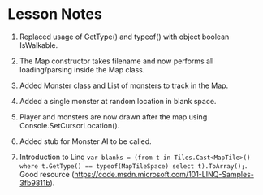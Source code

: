 # Lesson Notes

1. Replaced usage of GetType() and typeof() with object boolean IsWalkable.

2. The Map constructor takes filename and now performs all loading/parsing inside the Map class.

3. Added Monster class and List of monsters to track in the Map.

4. Added a single monster at random location in blank space.

5. Player and monsters are now drawn after the map using Console.SetCursorLocation().

6. Added stub for Monster AI to be called.

7. Introduction to Linq `var blanks = (from t in Tiles.Cast<MapTile>() where t.GetType() == typeof(MapTileSpace) select t).ToArray();`.  Good resource (https://code.msdn.microsoft.com/101-LINQ-Samples-3fb9811b).